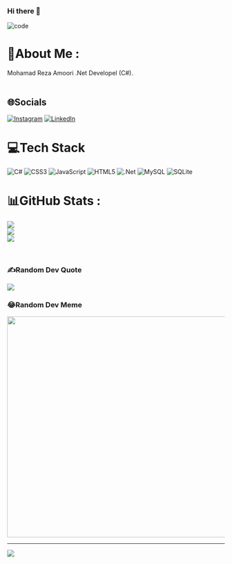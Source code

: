 ### Hi there 👋 <br/>

![code](https://user-images.githubusercontent.com/75223567/136923228-fee164da-c083-4d60-851a-1f2a4fb80c13.gif)

# 💫About Me :
Mohamad Reza Amoori .Net Developel (C#).
<br/> 
<br/>

## 🌐Socials

[![Instagram](https://img.shields.io/badge/Instagram-%23E4405F.svg?logo=Instagram&logoColor=white)](https://instagram.com/mr__amoori) [![LinkedIn](https://img.shields.io/badge/LinkedIn-%230077B5.svg?logo=linkedin&logoColor=white)](https://linkedin.com/in/mohamadreza-amoori-967ab8224/)
<br/>

# 💻Tech Stack
![C#](https://img.shields.io/badge/c%23-%23239120.svg?style=for-the-badge&logo=c-sharp&logoColor=white) ![CSS3](https://img.shields.io/badge/css3-%231572B6.svg?style=for-the-badge&logo=css3&logoColor=white) ![JavaScript](https://img.shields.io/badge/javascript-%23323330.svg?style=for-the-badge&logo=javascript&logoColor=%23F7DF1E) ![HTML5](https://img.shields.io/badge/html5-%23E34F26.svg?style=for-the-badge&logo=html5&logoColor=white) ![.Net](https://img.shields.io/badge/.NET-5C2D91?style=for-the-badge&logo=.net&logoColor=white) ![MySQL](https://img.shields.io/badge/mysql-%2300f.svg?style=for-the-badge&logo=mysql&logoColor=white) ![SQLite](https://img.shields.io/badge/sqlite-%2307405e.svg?style=for-the-badge&logo=sqlite&logoColor=white)


# 📊GitHub Stats :
![](https://github-readme-stats.vercel.app/api?username=MR-Amoori&theme=radical&hide_border=false&include_all_commits=true&count_private=true)<br/>
![](https://github-readme-streak-stats.herokuapp.com/?user=MR-Amoori&theme=radical&hide_border=false)<br/>
![](https://github-readme-stats.vercel.app/api/top-langs/?username=MR-Amoori&theme=radical&hide_border=false&include_all_commits=true&count_private=true&layout=compact)

<br/>

### ✍️Random Dev Quote
![](https://quotes-github-readme.vercel.app/api?type=vetical&theme=radical)


### 😂Random Dev Meme
<img src="https://random-memer.herokuapp.com/" width="512px"/>

---
![](https://komarev.com/ghpvc/?username=MR-Amoori&label=Visitors+Count&color=brightgreen)
